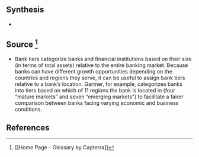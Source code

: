 ## Synthesis
- 
## Source [^1]
- Bank tiers categorize banks and financial institutions based on their size (in terms of total assets) relative to the entire banking market. Because banks can have different growth opportunities depending on the countries and regions they serve, it can be useful to assign bank tiers relative to a bank’s location. Gartner, for example, categorizes banks into tiers based on which of 11 regions the bank is located in (four “mature markets” and seven “emerging markets”) to facilitate a fairer comparison between banks facing varying economic and business conditions.
## References

[^1]: [[Home Page - Glossary by Capterra]]